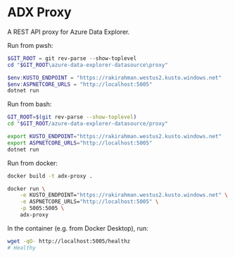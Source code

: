# ADX Proxy

A REST API proxy for Azure Data Explorer.

Run from pwsh:

```powershell
$GIT_ROOT = git rev-parse --show-toplevel
cd "$GIT_ROOT\azure-data-explorer-datasource\proxy"

$env:KUSTO_ENDPOINT = "https://rakirahman.westus2.kusto.windows.net"
$env:ASPNETCORE_URLS = "http://localhost:5005"
dotnet run
```

Run from bash:

```bash
GIT_ROOT=$(git rev-parse --show-toplevel)
cd "$GIT_ROOT/azure-data-explorer-datasource/proxy"

export KUSTO_ENDPOINT="https://rakirahman.westus2.kusto.windows.net"
export ASPNETCORE_URLS="http://localhost:5005"
dotnet run
```

Run from docker:

```bash
docker build -t adx-proxy .

docker run \
    -e KUSTO_ENDPOINT="https://rakirahman.westus2.kusto.windows.net" \
    -e ASPNETCORE_URLS="http://localhost:5005" \
    -p 5005:5005 \
    adx-proxy
```

In the container (e.g. from Docker Desktop), run:

```bash
wget -qO- http://localhost:5005/healthz
# Healthy
```